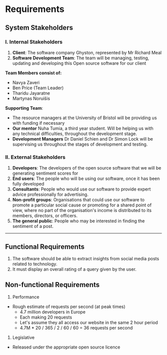 # Requirements

## System Stakeholders

### I. Internal Stakeholders
1.  **Client**: The software company Ghyston, represented by Mr Richard Meal
1. **Software Development Team**: The team will be managing, testing, updating and developing this Open source software for our client

**Team Members consist of:**
* Navya Zaveri
* Ben Price (Team Leader)
* Tharidu Jayaratne
* Martynas Noruišis

**Supporting Team**:
* The resource managers at the University of Bristol will be providing us with funding if necessary
* **Our mentor** Nuha Tumia, a third year student. Will be helping us with any technical difficulties, throughout the development stage.
* **Development Managers** Dr Daniel Schien and Dr Simon Lock will be supervising us throughout the stages of development and testing.

### II. External Stakeholders
1. **Developers**: The developers of the open source software that we will be generating sentiment scores for
1. **End users**: The people who will be using our software, once it has been fully developed
  1. **Consultants**: People who would use our software to provide expert advice professionally for advertising.
  1. **Non-profit groups**: Organisations that could use our software to promote a particular social cause or promoting for a shared point of view, where no part of the organisation's income is distributed to its members, directors, or officers.
  1. **The general public**: People who may be interested in finding the sentiment of a post.

---

## Functional Requirements

1. The software should be able to extract insights from social media posts related to technology.
1. It must display an overall rating of a query given by the user.

## Non-functional Requirements
1. Performance
  * Rough estimate of requests per second (at peak times)
    * 4.7 million developers in Europe
    * Each making 20 requests
    * Let's assume they all access our website in the same 2 hour period
    * 4.7M * 20 / 365 / 2 / 60 / 60 = 36 requests per second
1. Legislative
  * Released under the appropriate open source licence
